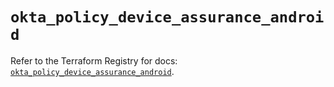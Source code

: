 # `okta_policy_device_assurance_android`

Refer to the Terraform Registry for docs: [`okta_policy_device_assurance_android`](https://registry.terraform.io/providers/okta/okta/4.17.0/docs/resources/policy_device_assurance_android).
